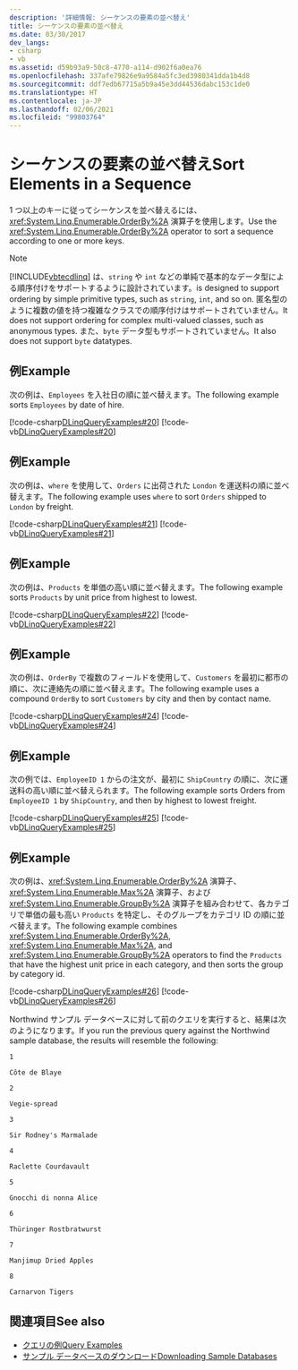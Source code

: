 ```yaml
---
description: '詳細情報: シーケンスの要素の並べ替え'
title: シーケンスの要素の並べ替え
ms.date: 03/30/2017
dev_langs:
- csharp
- vb
ms.assetid: d59b93a9-50c8-4770-a114-d902f6a0ea76
ms.openlocfilehash: 337afe79826e9a9584a5fc3ed3980341dda1b4d8
ms.sourcegitcommit: ddf7edb67715a5b9a45e3dd44536dabc153c1de0
ms.translationtype: HT
ms.contentlocale: ja-JP
ms.lasthandoff: 02/06/2021
ms.locfileid: "99803764"
---
```

# <a name="sort-elements-in-a-sequence"></a><span data-ttu-id="11728-103">シーケンスの要素の並べ替え</span><span class="sxs-lookup"><span data-stu-id="11728-103">Sort Elements in a Sequence</span></span>

<span data-ttu-id="11728-104">1 つ以上のキーに従ってシーケンスを並べ替えるには、<xref:System.Linq.Enumerable.OrderBy%2A> 演算子を使用します。</span><span class="sxs-lookup"><span data-stu-id="11728-104">Use the <xref:System.Linq.Enumerable.OrderBy%2A> operator to sort a sequence according to one or more keys.</span></span>  
  
> [!NOTE]
> [!INCLUDE[vbtecdlinq](../../../../../../includes/vbtecdlinq-md.md)] <span data-ttu-id="11728-105">は、`string` や `int` などの単純で基本的なデータ型による順序付けをサポートするように設計されています。</span><span class="sxs-lookup"><span data-stu-id="11728-105">is designed to support ordering by simple primitive types, such as `string`, `int`, and so on.</span></span> <span data-ttu-id="11728-106">匿名型のように複数の値を持つ複雑なクラスでの順序付けはサポートされていません。</span><span class="sxs-lookup"><span data-stu-id="11728-106">It does not support ordering for complex multi-valued classes, such as anonymous types.</span></span> <span data-ttu-id="11728-107">また、`byte` データ型もサポートされていません。</span><span class="sxs-lookup"><span data-stu-id="11728-107">It also does not support `byte` datatypes.</span></span>  
  
## <a name="example"></a><span data-ttu-id="11728-108">例</span><span class="sxs-lookup"><span data-stu-id="11728-108">Example</span></span>  

 <span data-ttu-id="11728-109">次の例は、`Employees` を入社日の順に並べ替えます。</span><span class="sxs-lookup"><span data-stu-id="11728-109">The following example sorts `Employees` by date of hire.</span></span>  
  
 [!code-csharp[DLinqQueryExamples#20](../../../../../../samples/snippets/csharp/VS_Snippets_Data/DLinqQueryExamples/cs/Program.cs#20)]
 [!code-vb[DLinqQueryExamples#20](../../../../../../samples/snippets/visualbasic/VS_Snippets_Data/DLinqQueryExamples/vb/Module1.vb#20)]  
  
## <a name="example"></a><span data-ttu-id="11728-110">例</span><span class="sxs-lookup"><span data-stu-id="11728-110">Example</span></span>  

 <span data-ttu-id="11728-111">次の例は、`where` を使用して、`Orders` に出荷された `London` を運送料の順に並べ替えます。</span><span class="sxs-lookup"><span data-stu-id="11728-111">The following example uses `where` to sort `Orders` shipped to `London` by freight.</span></span>  
  
 [!code-csharp[DLinqQueryExamples#21](../../../../../../samples/snippets/csharp/VS_Snippets_Data/DLinqQueryExamples/cs/Program.cs#21)]
 [!code-vb[DLinqQueryExamples#21](../../../../../../samples/snippets/visualbasic/VS_Snippets_Data/DLinqQueryExamples/vb/Module1.vb#21)]  
  
## <a name="example"></a><span data-ttu-id="11728-112">例</span><span class="sxs-lookup"><span data-stu-id="11728-112">Example</span></span>  

 <span data-ttu-id="11728-113">次の例は、`Products` を単価の高い順に並べ替えます。</span><span class="sxs-lookup"><span data-stu-id="11728-113">The following example sorts `Products` by unit price from highest to lowest.</span></span>  
  
 [!code-csharp[DLinqQueryExamples#22](../../../../../../samples/snippets/csharp/VS_Snippets_Data/DLinqQueryExamples/cs/Program.cs#22)]
 [!code-vb[DLinqQueryExamples#22](../../../../../../samples/snippets/visualbasic/VS_Snippets_Data/DLinqQueryExamples/vb/Module1.vb#22)]  
  
## <a name="example"></a><span data-ttu-id="11728-114">例</span><span class="sxs-lookup"><span data-stu-id="11728-114">Example</span></span>  

 <span data-ttu-id="11728-115">次の例は、`OrderBy` で複数のフィールドを使用して、`Customers` を最初に都市の順に、次に連絡先の順に並べ替えます。</span><span class="sxs-lookup"><span data-stu-id="11728-115">The following example uses a compound `OrderBy` to sort `Customers` by city and then by contact name.</span></span>  
  
 [!code-csharp[DLinqQueryExamples#24](../../../../../../samples/snippets/csharp/VS_Snippets_Data/DLinqQueryExamples/cs/Program.cs#24)]
 [!code-vb[DLinqQueryExamples#24](../../../../../../samples/snippets/visualbasic/VS_Snippets_Data/DLinqQueryExamples/vb/Module1.vb#24)]  
  
## <a name="example"></a><span data-ttu-id="11728-116">例</span><span class="sxs-lookup"><span data-stu-id="11728-116">Example</span></span>  

 <span data-ttu-id="11728-117">次の例では、`EmployeeID 1` からの注文が、最初に `ShipCountry` の順に、次に運送料の高い順に並べ替えられます。</span><span class="sxs-lookup"><span data-stu-id="11728-117">The following example sorts Orders from `EmployeeID 1` by `ShipCountry`, and then by highest to lowest freight.</span></span>  
  
 [!code-csharp[DLinqQueryExamples#25](../../../../../../samples/snippets/csharp/VS_Snippets_Data/DLinqQueryExamples/cs/Program.cs#25)]
 [!code-vb[DLinqQueryExamples#25](../../../../../../samples/snippets/visualbasic/VS_Snippets_Data/DLinqQueryExamples/vb/Module1.vb#25)]  
  
## <a name="example"></a><span data-ttu-id="11728-118">例</span><span class="sxs-lookup"><span data-stu-id="11728-118">Example</span></span>  

 <span data-ttu-id="11728-119">次の例は、<xref:System.Linq.Enumerable.OrderBy%2A> 演算子、<xref:System.Linq.Enumerable.Max%2A> 演算子、および <xref:System.Linq.Enumerable.GroupBy%2A> 演算子を組み合わせて、各カテゴリで単価の最も高い `Products` を特定し、そのグループをカテゴリ ID の順に並べ替えます。</span><span class="sxs-lookup"><span data-stu-id="11728-119">The following example combines <xref:System.Linq.Enumerable.OrderBy%2A>, <xref:System.Linq.Enumerable.Max%2A>, and <xref:System.Linq.Enumerable.GroupBy%2A> operators to find the `Products` that have the highest unit price in each category, and then sorts the group by category id.</span></span>  
  
 [!code-csharp[DLinqQueryExamples#26](../../../../../../samples/snippets/csharp/VS_Snippets_Data/DLinqQueryExamples/cs/Program.cs#26)]
 [!code-vb[DLinqQueryExamples#26](../../../../../../samples/snippets/visualbasic/VS_Snippets_Data/DLinqQueryExamples/vb/Module1.vb#26)]  
  
 <span data-ttu-id="11728-120">Northwind サンプル データベースに対して前のクエリを実行すると、結果は次のようになります。</span><span class="sxs-lookup"><span data-stu-id="11728-120">If you run the previous query against the Northwind sample database, the results will resemble the following:</span></span>  
  
 `1`  
  
 `Côte de Blaye`  
  
 `2`  
  
 `Vegie-spread`  
  
 `3`  
  
 `Sir Rodney's Marmalade`  
  
 `4`  
  
 `Raclette Courdavault`  
  
 `5`  
  
 `Gnocchi di nonna Alice`  
  
 `6`  
  
 `Thüringer Rostbratwurst`  
  
 `7`  
  
 `Manjimup Dried Apples`  
  
 `8`  
  
 `Carnarvon Tigers`  
  
## <a name="see-also"></a><span data-ttu-id="11728-121">関連項目</span><span class="sxs-lookup"><span data-stu-id="11728-121">See also</span></span>

- [<span data-ttu-id="11728-122">クエリの例</span><span class="sxs-lookup"><span data-stu-id="11728-122">Query Examples</span></span>](query-examples.md)
- [<span data-ttu-id="11728-123">サンプル データベースのダウンロード</span><span class="sxs-lookup"><span data-stu-id="11728-123">Downloading Sample Databases</span></span>](downloading-sample-databases.md)
